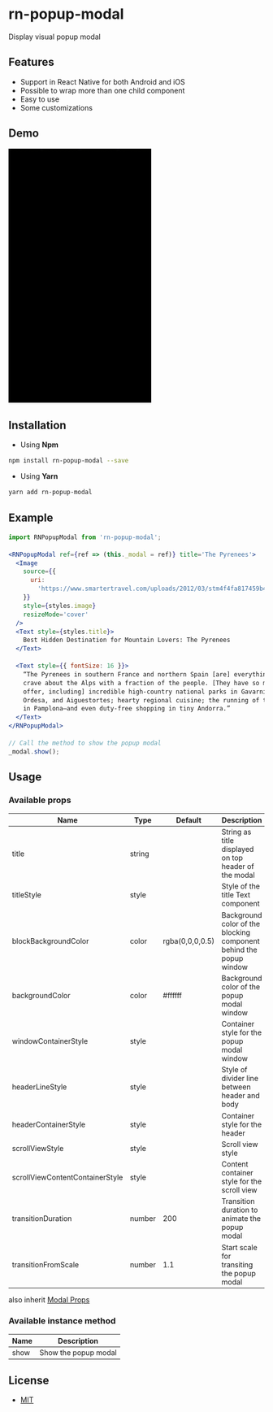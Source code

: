 # **rn-popup-modal**

Display visual popup modal

## Features

- Support in React Native for both Android and iOS
- Possible to wrap more than one child component
- Easy to use
- Some customizations

## Demo

<img src=".github/demo.gif" height="500" />

## Installation

- Using **Npm**

```bash
npm install rn-popup-modal --save
```

- Using **Yarn**

```bash
yarn add rn-popup-modal
```

## Example

```jsx
import RNPopupModal from 'rn-popup-modal';

<RNPopupModal ref={ref => (this._modal = ref)} title='The Pyrenees'>
  <Image
    source={{
      uri:
        'https://www.smartertravel.com/uploads/2012/03/stm4f4fa817459b420120301.jpg'
    }}
    style={styles.image}
    resizeMode='cover'
  />
  <Text style={styles.title}>
    Best Hidden Destination for Mountain Lovers: The Pyrenees
  </Text>

  <Text style={{ fontSize: 16 }}>
    “The Pyrenees in southern France and northern Spain [are] everything people
    crave about the Alps with a fraction of the people. [They have so much to
    offer, including] incredible high-country national parks in Gavarnie,
    Ordesa, and Aiguestortes; hearty regional cuisine; the running of the bulls
    in Pamplona—and even duty-free shopping in tiny Andorra.”
  </Text>
</RNPopupModal>

// Call the method to show the popup modal
_modal.show();
```

## Usage

### Available props

| Name                            | Type   | Default         | Description                                                        |
| ------------------------------- | ------ | --------------- | ------------------------------------------------------------------ |
| title                           | string |                 | String as title displayed on top header of the modal               |
| titleStyle                      | style  |                 | Style of the title Text component                                  |
| blockBackgroundColor            | color  | rgba(0,0,0,0.5) | Background color of the blocking component behind the popup window |
| backgroundColor                 | color  | #ffffff         | Background color of the popup modal window                         |
| windowContainerStyle            | style  |                 | Container style for the popup modal window                         |
| headerLineStyle                 | style  |                 | Style of divider line between header and body                      |
| headerContainerStyle            | style  |                 | Container style for the header                                     |
| scrollViewStyle                 | style  |                 | Scroll view style                                                  |
| scrollViewContentContainerStyle | style  |                 | Content container style for the scroll view                        |
| transitionDuration              | number | 200             | Transition duration to animate the popup modal                     |
| transitionFromScale             | number | 1.1             | Start scale for transiting the popup modal                         |

also inherit [Modal Props](https://facebook.github.io/react-native/docs/modal)

### Available instance method

| Name | Description          |
| ---- | -------------------- |
| show | Show the popup modal |

## License

- [MIT](LICENSE)
